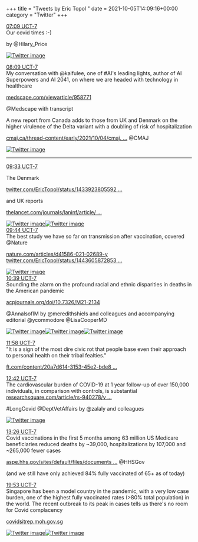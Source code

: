 +++
title = "Tweets by Eric Topol " 
date = 2021-10-05T14:09:16+00:00
category = "Twitter"
+++
<div class="tweet"> 
<div class="profile"> 
<a href="https://twitter.com/erictopol/status/1445390636430016517" target="_blank" rel="noreferer">07:09 UCT-7</a> 
</div> 
<div class="content"> 
Our covid times :-)

by @Hilary_Price </div> 
<a href="/twitter/erictopol/images/FA8PGleWUBgMdbJ.jpg"  ><img src="/twitter/erictopol/images/FA8PGleWUBgMdbJ.jpg" alt="Twitter image" ></img></a></div> 
<div class="tweet"> 
<div class="profile"> 
<a href="https://twitter.com/erictopol/status/1445405726852194305" target="_blank" rel="noreferer">08:09 UCT-7</a> 
</div> 
<div class="content"> 
My conversation with @kaifulee, one of #AI's leading lights, author of AI Superpowers and AI 2041, on where we are headed with technology in healthcare

<a href="https://www.medscape.com/viewarticle/958771" target="_blank" rel="noreferer">medscape.com/viewarticle/958771</a> 


@Medscape with transcript</div> 
</div> 
<div class="thread"> 
<div class="thread-content"> 
A new report from Canada adds to those from UK and Denmark on the higher virulence of the Delta variant with a doubling of risk of hospitalization

<a href="https://www.cmaj.ca/thread-content/early/2021/10/04/cmaj.211248" target="_blank" rel="noreferer">cmaj.ca/thread-content/early/2021/10/04/cmaj. ...</a> 
 @CMAJ </div> 
<a href="/twitter/erictopol/images/FA8t4LZVcAEYTO0.jpg"  ><img src="/twitter/erictopol/images/FA8t4LZVcAEYTO0.jpg" alt="Twitter image" ></img></a><hr><div class="profile"> 
<a href="https://twitter.com/erictopol/status/1445427015230754819" target="_blank" rel="noreferer">09:33 UCT-7</a> 
</div> 
<div class="content"> 
The Denmark

<a href="https://twitter.com/EricTopol/status/1433923805592756229" target="_blank" rel="noreferer">twitter.com/EricTopol/status/1433923805592 ...</a> 


and UK reports

<a href="https://www.thelancet.com/journals/laninf/article/PIIS1473-3099(21)00475-8/fulltext" target="_blank" rel="noreferer">thelancet.com/journals/laninf/article/ ...</a> 
 </div> 
<a href="/twitter/erictopol/images/FA8wKjUVkAAJDhJ.jpg"  ><img src="/twitter/erictopol/images/FA8wKjUVkAAJDhJ.jpg" alt="Twitter image" ></img></a><a href="/twitter/erictopol/images/FA8wMCwUcAA7zi9.jpg"  ><img src="/twitter/erictopol/images/FA8wMCwUcAA7zi9.jpg" alt="Twitter image" ></img></a></div> 
<div class="tweet"> 
<div class="profile"> 
<a href="https://twitter.com/erictopol/status/1445429636502933508" target="_blank" rel="noreferer">09:44 UCT-7</a> 
</div> 
<div class="content"> 
The best study we have so far on transmission after vaccination, covered @Nature 

<a href="https://www.nature.com/articles/d41586-021-02689-y" target="_blank" rel="noreferer">nature.com/articles/d41586-021-02689-y</a> 
  <a href="https://twitter.com/EricTopol/status/1443605872853221382" target="_blank" rel="noreferer">twitter.com/EricTopol/status/1443605872853 ...</a> 
</div> 
<a href="/twitter/erictopol/images/FA8yhltVcAErjq-.jpg"  ><img src="/twitter/erictopol/images/FA8yhltVcAErjq-.jpg" alt="Twitter image" ></img></a></div> 
<div class="tweet"> 
<div class="profile"> 
<a href="https://twitter.com/erictopol/status/1445443502087671809" target="_blank" rel="noreferer">10:39 UCT-7</a> 
</div> 
<div class="content"> 
Sounding the alarm on the profound racial and ethnic disparities in deaths in the American pandemic

<a href="https://www.acpjournals.org/doi/10.7326/M21-2134" target="_blank" rel="noreferer">acpjournals.org/doi/10.7326/M21-2134</a> 


@AnnalsofIM by @meredithshiels and colleagues and accompanying editorial @ycommodore @LisaCooperMD </div> 
<a href="/twitter/erictopol/images/FA89VMkVIAIlFKK.jpg"  ><img src="/twitter/erictopol/images/FA89VMkVIAIlFKK.jpg" alt="Twitter image" ></img></a><a href="/twitter/erictopol/images/FA8-v2OVUAs-TdR.jpg"  ><img src="/twitter/erictopol/images/FA8-v2OVUAs-TdR.jpg" alt="Twitter image" ></img></a><a href="/twitter/erictopol/images/FA8-xL8UYAI1ogh.jpg"  ><img src="/twitter/erictopol/images/FA8-xL8UYAI1ogh.jpg" alt="Twitter image" ></img></a></div> 
<div class="tweet"> 
<div class="profile"> 
<a href="https://twitter.com/erictopol/status/1445463443167797248" target="_blank" rel="noreferer">11:58 UCT-7</a> 
</div> 
<div class="content"> 
"It is a sign of the most dire civic rot that people base even their approach to personal health on their tribal fealties."

<a href="https://www.ft.com/content/20a7d614-3153-45e2-bde8-55a1cc032f6b" target="_blank" rel="noreferer">ft.com/content/20a7d614-3153-45e2-bde8 ...</a> 
</div> 
</div> 
<div class="tweet"> 
<div class="profile"> 
<a href="https://twitter.com/erictopol/status/1445474539115143170" target="_blank" rel="noreferer">12:42 UCT-7</a> 
</div> 
<div class="content"> 
The cardiovascular burden of COVID-19 at 1 year follow-up of over 150,000 individuals, in comparison with controls, is substantial <a href="https://www.researchsquare.com/article/rs-940278/v1" target="_blank" rel="noreferer">researchsquare.com/article/rs-940278/v ...</a> 


#LongCovid @DeptVetAffairs by @zalaly and colleagues </div> 
<a href="/twitter/erictopol/images/FA9apE-VQBA59F3.jpg"  ><img src="/twitter/erictopol/images/FA9apE-VQBA59F3.jpg" alt="Twitter image" ></img></a></div> 
<div class="tweet"> 
<div class="profile"> 
<a href="https://twitter.com/erictopol/status/1445485454220951552" target="_blank" rel="noreferer">13:26 UCT-7</a> 
</div> 
<div class="content"> 
Covid vaccinations in the first 5 months among 63 million US Medicare beneficiaries reduced deaths by ~39,000, hospitalizations by 107,000 and ~265,000 fewer cases 

<a href="https://aspe.hhs.gov/sites/default/files/documents/8d15a6223df12fcb59de1f031adb1eec/aspe-covid-medicare-vaccine-analysis.pdf" target="_blank" rel="noreferer">aspe.hhs.gov/sites/default/files/documents ...</a> 
 @HHSGov 

(and we still have only achieved 84% fully vaccinated of 65+ as of today)</div> 
</div> 
<div class="tweet"> 
<div class="profile"> 
<a href="https://twitter.com/erictopol/status/1445583002407301127" target="_blank" rel="noreferer">19:53 UCT-7</a> 
</div> 
<div class="content"> 
Singapore has been a model country in the pandemic, with a very low case burden, one of the highest fully vaccinated rates (&gt;80% total population) in the world. The recent outbreak to its peak in cases tells us there's no room for Covid complacency

<a href="https://covidsitrep.moh.gov.sg" target="_blank" rel="noreferer">covidsitrep.moh.gov.sg</a> 
 </div> 
<a href="/twitter/erictopol/images/FA-8HU1UcAs2Wgm.jpg"  ><img src="/twitter/erictopol/images/FA-8HU1UcAs2Wgm.jpg" alt="Twitter image" ></img></a><a href="/twitter/erictopol/images/FA-913PUUA08prP.jpg"  ><img src="/twitter/erictopol/images/FA-913PUUA08prP.jpg" alt="Twitter image" ></img></a></div> 


